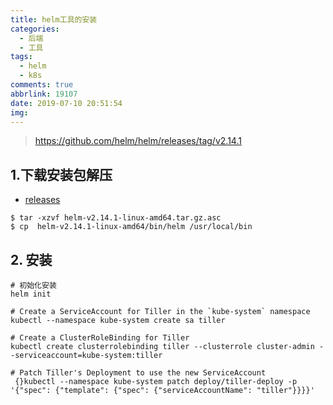 ```yaml
---
title: helm工具的安装
categories:
  - 后端
  - 工具
tags:
  - helm
  - k8s
comments: true
abbrlink: 19107
date: 2019-07-10 20:51:54
img:
---
```


> https://github.com/helm/helm/releases/tag/v2.14.1
## 1.下载安装包解压
- [releases](https://github.com/helm/helm/releases/tag/v2.14.1)

```
$ tar -xzvf helm-v2.14.1-linux-amd64.tar.gz.asc
$ cp  helm-v2.14.1-linux-amd64/bin/helm /usr/local/bin
```

## 2. 安装
```
# 初始化安装
helm init

# Create a ServiceAccount for Tiller in the `kube-system` namespace
kubectl --namespace kube-system create sa tiller

# Create a ClusterRoleBinding for Tiller
kubectl create clusterrolebinding tiller --clusterrole cluster-admin --serviceaccount=kube-system:tiller

# Patch Tiller's Deployment to use the new ServiceAccount
 {}kubectl --namespace kube-system patch deploy/tiller-deploy -p '{"spec": {"template": {"spec": {"serviceAccountName": "tiller"}}}}'

```

